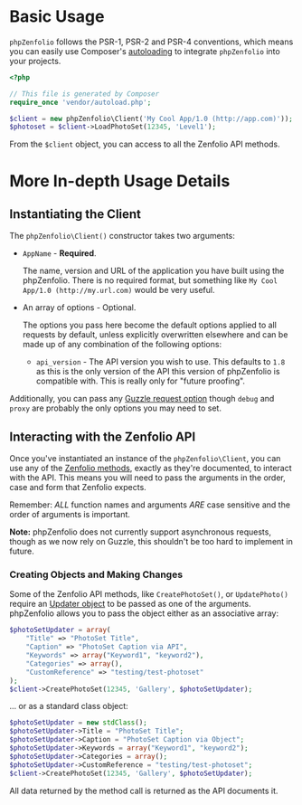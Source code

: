 
# Basic Usage

`phpZenfolio` follows the PSR-1, PSR-2 and PSR-4 conventions, which means you can easily use Composer's [autoloading](https://getcomposer.org/doc/01-basic-usage.md#autoloading) to integrate `phpZenfolio` into your projects.

```php
<?php

// This file is generated by Composer
require_once 'vendor/autoload.php';

$client = new phpZenfolio\Client('My Cool App/1.0 (http://app.com)'));
$photoset = $client->LoadPhotoSet(12345, 'Level1');
```

From the `$client` object, you can access to all the Zenfolio API methods.

# More In-depth Usage Details

## Instantiating the Client

The `phpZenfolio\Client()` constructor takes two arguments:

- `AppName` - **Required**.

    The name, version and URL of the application you have built using the phpZenfolio. There is no required format, but something like `My Cool App/1.0 (http://my.url.com)` would be very useful.

- An array of options - Optional.

    The options you pass here become the default options applied to all requests by default, unless explicitly overwritten elsewhere and can be made up of any combination of the following options:

    - `api_version` - The API version you wish to use. This defaults to `1.8` as this is the only version of the API this version of phpZenfolio is compatible with.  This is really only for "future proofing".

Additionally, you can pass any [Guzzle request option](http://docs.guzzlephp.org/en/latest/request-options.html) though `debug` and `proxy` are probably the only options you may need to set.


## Interacting with the Zenfolio API

Once you've instantiated an instance of the `phpZenfolio\Client`, you can use any of the [Zenfolio methods](http://www.zenfolio.com/zf/help/api/ref/methods/), exactly as they're documented, to interact with the API. This means you will need to pass the arguments in the order, case and form that Zenfolio expects.

Remember: *ALL* function names and arguments *ARE* case sensitive and the order of arguments is important.

**Note:** phpZenfolio does not currently support asynchronous requests, though as we now rely on Guzzle, this shouldn't be too hard to implement in future.


### Creating Objects and Making Changes

Some of the Zenfolio API methods, like `CreatePhotoSet()`, or `UpdatePhoto()` require an [Updater object](http://www.zenfolio.com/zf/help/api/ref/objects/updaters) to be passed as one of the arguments. phpZenfolio allows you to pass the object either as an associative array:

```php
$photoSetUpdater = array(
    "Title" => "PhotoSet Title",
    "Caption" => "PhotoSet Caption via API",
    "Keywords" => array("Keyword1", "keyword2"),
    "Categories" => array(),
    "CustomReference" => "testing/test-photoset"
);
$client->CreatePhotoSet(12345, 'Gallery', $photoSetUpdater);
```

... or as a standard class object:

```php
$photoSetUpdater = new stdClass();
$photoSetUpdater->Title = "PhotoSet Title";
$photoSetUpdater->Caption = "PhotoSet Caption via Object";
$photoSetUpdater->Keywords = array("Keyword1", "keyword2");
$photoSetUpdater->Categories = array();
$photoSetUpdater->CustomReference = "testing/test-photoset";
$client->CreatePhotoSet(12345, 'Gallery', $photoSetUpdater);
```

All data returned by the method call is returned as the API documents it.
